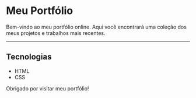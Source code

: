 # Meu Portfólio

Bem-vindo ao meu portfólio online. Aqui você encontrará uma coleção dos meus projetos e trabalhos mais recentes.

---
## Tecnologias

- HTML
- CSS

Obrigado por visitar meu portfólio! 
